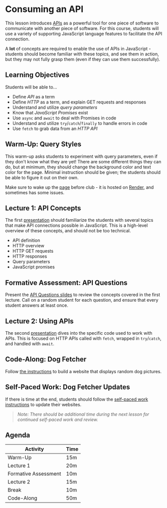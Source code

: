 # Consuming an API
This lesson introduces [APIs](https://en.wikipedia.org/wiki/API) as a powerful tool for one piece of software to communicate with another piece of software. For this course, students will use a variety of supporting JavaScript language features to facilitate the API connection.

A **lot** of concepts are required to enable the use of APIs in JavaScript - students should become familiar with these topics, and see them in action, but they may not fully grasp them (even if they can use them successfully).

## Learning Objectives
Students will be able to...

- Define _API_ as a term
- Define _HTTP_ as a term, and explain GET requests and responses
- Understand and utilize _query parameters_
- Know that _JavaScript Promises_ exist
- Use `async` and `await` to deal with Promises in code
- Understand and utilize `try`/`catch`/`finally` to handle errors in code
- Use `fetch` to grab data from an _HTTP API_

## Warm-Up: Query Styles
This warm-up asks students to experiment with query parameters, even if they don't know what they are yet! There are some different things they can do, but at minimum, they should change the background color and text color for the page. Minimal instruction should be given; the students should be able to figure it out on their own.

Make sure to wake up the [page](https://querystyles.onrender.com/) before club - it is hosted on [Render](https://render.com/), and sometimes has some issues.

## Lecture 1: API Concepts
The first [presentation](ApiConcepts.pptx) should familiarize the students with several topics that make API connections possible in JavaScript. This is a high-level overview of these concepts, and should not be too technical.

- API definition
- HTTP overview
- HTTP GET requests
- HTTP responses
- Query parameters
- JavaScript promises

## Formative Assessment: API Questions
Present the [API Questions slides](ApiQuestions.pptx) to review the concepts covered in the first lecture. Call on a random student for each question, and ensure that every student answers at least once.

## Lecture 2: Using APIs
The second [presentation](UsingApis.pptx) dives into the specific code used to work with APIs. This is focused on HTTP APIs called with `fetch`, wrapped in `try`/`catch`, and handled with `await`.

## Code-Along: Dog Fetcher
Follow [the instructions](DogFetcherCodeAlong.md) to build a website that displays random dog pictures.

## Self-Paced Work: Dog Fetcher Updates
If there is time at the end, students should follow the [self-paced work instructions](DogFetcherSelfPacedWork.md) to update their websites.

>_Note: There should be additional time during the next lesson for continued self-paced work and review._

## Agenda

| Activity | Time |
|-|-|
| Warm-Up | 15m |
| Lecture 1 | 20m |
| Formative Assessment | 10m |
| Lecture 2 | 15m |
| Break | 10m |
| Code-Along | 50m |
